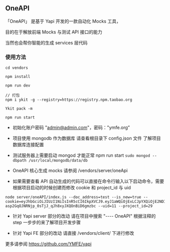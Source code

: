 ## OneAPI

「OneAPI」 是基于 Yapi 开发的一款自动化 Mocks 工具，

目的在于解放前端 Mocks 与测试 API 接口的能力

当然也会帮你智能的生成 services 层代码


### 使用方法

```
cd vendors

npm install

npm run dev

// 打包
npm i ykit -g --registry=https://registry.npm.taobao.org

Ykit pack -m

npm run start
```

* 初始化账户密码 "admin@admin.com"，密码："ymfe.org”

* 项目使用 mongodb 作为数据库 请查看根目录下 config.json 文件 了解项目数据库连接配置

* 测试服务器上需要启动 mongod 才能正常 npm run start `sudo mongod --dbpath /usr/local/mongodb/data/db`

* OneAPI 核心生成 mocks 请参阅 /vendors/server/oneApi

* 如果需要查看 API 自动生成的代码可以直接在命令行输入以下启动命令，需要根据项目启动的时候创建而修改 cookie 和 project_id 与 uid

```shell
node server/oneAPI/index.js --doc_address=test --is_new=true --cookie=eyJhbGciOiJIUzI1NiIsInR5cCI6IkpXVCJ9.eyJ1aWQiOjExLCJpYXQiOjE2NDIzODk1NTYsImV4cCI6MTY0Mjk5NDM1Nn0.FS-asp2GqOJNRNjp_0sTjJ_qJh8xyJXQOnBiD6gmzbc --uid=11 --project_id=29
```

* 针对 Yapi server 部分的改动 请在项目中搜索 "---- OneAPI" 根据注释的 step 一步步的来了解项目开发步骤

* 针对 Yapi FE 部分的改动 请直接 /vendors/client/ 下进行修改

更多请参阅 https://github.com/YMFE/yapi

